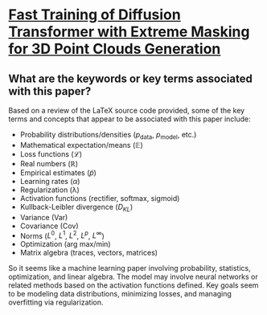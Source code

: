 # [Fast Training of Diffusion Transformer with Extreme Masking for 3D Point   Clouds Generation](https://arxiv.org/abs/2312.07231)

## What are the keywords or key terms associated with this paper?

 Based on a review of the LaTeX source code provided, some of the key terms and concepts that appear to be associated with this paper include:

- Probability distributions/densities ($p_{\text{data}}$, $p_{\text{model}}$, etc.)
- Mathematical expectation/means ($\mathbb{E}$)  
- Loss functions ($\mathcal{L}$)
- Real numbers ($\mathbb{R}$)
- Empirical estimates ($\tilde{p}$)  
- Learning rates ($\alpha$) 
- Regularization (λ)
- Activation functions (rectifier, softmax, sigmoid)
- Kullback-Leibler divergence ($D_{KL}$)
- Variance (Var) 
- Covariance (Cov)
- Norms ($L^0$, $L^1$, $L^2$, $L^p$, $L^{\infty}$)
- Optimization (arg max/min)
- Matrix algebra (traces, vectors, matrices)

So it seems like a machine learning paper involving probability, statistics, optimization, and linear algebra. The model may involve neural networks or related methods based on the activation functions defined. Key goals seem to be modeling data distributions, minimizing losses, and managing overfitting via regularization.

